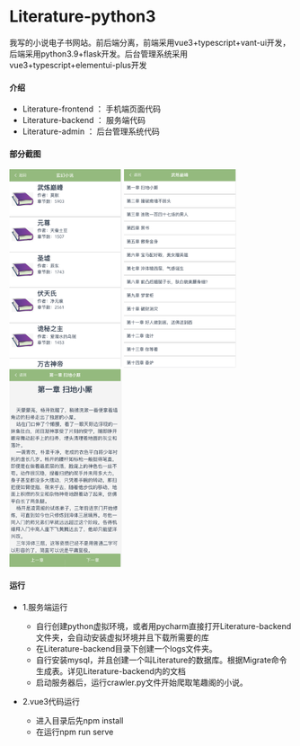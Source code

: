 # Literature-python3
我写的小说电子书网站。前后端分离，前端采用vue3+typescript+vant-ui开发，后端采用python3.9+flask开发。后台管理系统采用vue3+typescript+elementui-plus开发


#### 介绍

* Literature-frontend ： 手机端页面代码
* Literature-backend ： 服务端代码
* Literature-admin ： 后台管理系统代码

#### 部分截图

<img src="https://github.com/czl0325/Literature-python3/blob/main/screenshots/front-1.png" width="200" />
<img src="https://github.com/czl0325/Literature-python3/blob/main/screenshots/front-2.png" width="200" />
<img src="https://github.com/czl0325/Literature-python3/blob/main/screenshots/front-3.png" width="200" />

#### 运行

* 1.服务端运行

  * 自行创建python虚拟环境，或者用pycharm直接打开Literature-backend文件夹，会自动安装虚拟环境并且下载所需要的库
  * 在Literature-backend目录下创建一个logs文件夹。
  * 自行安装mysql，并且创建一个叫Literature的数据库。根据Migrate命令生成表。详见Literature-backend内的文档
  * 启动服务器后，运行crawler.py文件开始爬取笔趣阁的小说。


* 2.vue3代码运行

  * 进入目录后先npm install
  * 在运行npm run serve
